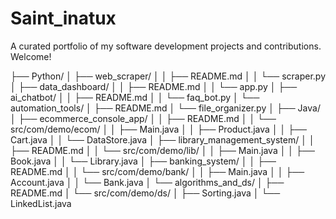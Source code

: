 # Saint_inatux
A curated portfolio of my software development projects and contributions. Welcome!


├── Python/
│ ├── web_scraper/
│ │ ├── README.md
│ │ └── scraper.py
│ ├── data_dashboard/
│ │ ├── README.md
│ │ └── app.py
│ ├── ai_chatbot/
│ │ ├── README.md
│ │ └── faq_bot.py
│ └── automation_tools/
│ ├── README.md
│ └── file_organizer.py
│
├── Java/
│ ├── ecommerce_console_app/
│ │ ├── README.md
│ │ └── src/com/demo/ecom/
│ │ ├── Main.java
│ │ ├── Product.java
│ │ ├── Cart.java
│ │ └── DataStore.java
│ ├── library_management_system/
│ │ ├── README.md
│ │ └── src/com/demo/lib/
│ │ ├── Main.java
│ │ ├── Book.java
│ │ └── Library.java
│ ├── banking_system/
│ │ ├── README.md
│ │ └── src/com/demo/bank/
│ │ ├── Main.java
│ │ ├── Account.java
│ │ └── Bank.java
│ └── algorithms_and_ds/
│ ├── README.md
│ └── src/com/demo/ds/
│ ├── Sorting.java
│ └── LinkedList.java
